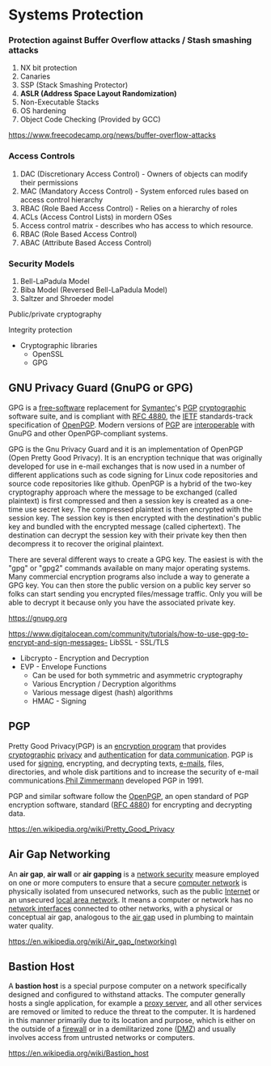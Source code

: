 # Systems Protection

### Protection against Buffer Overflow attacks / Stash smashing attacks

1. NX bit protection
2. Canaries
3. SSP (Stack Smashing Protector)
4. **ASLR (Address Space Layout Randomization)**
5. Non-Executable Stacks
6. OS hardening
7. Object Code Checking (Provided by GCC)

https://www.freecodecamp.org/news/buffer-overflow-attacks

### Access Controls

1. DAC (Discretionary Access Control) - Owners of objects can modify their permissions
2. MAC (Mandatory Access Control) - System enforced rules based on access control hierarchy
3. RBAC (Role Baed Access Control) - Relies on a hierarchy of roles
4. ACLs (Access Control Lists) in mordern OSes
5. Access control matrix - describes who has access to which resource.
6. RBAC (Role Based Access Control)
7. ABAC (Attribute Based Access Control)

### Security Models

1. Bell-LaPadula Model
2. Biba Model (Reversed Bell-LaPadula Model)
3. Saltzer and Shroeder model

Public/private cryptography

Integrity protection

- Cryptographic libraries
    - OpenSSL
    - GPG

## GNU Privacy Guard (GnuPG or GPG)

GPG is a [free-software](https://en.wikipedia.org/wiki/Free-software) replacement for [Symantec](https://en.wikipedia.org/wiki/NortonLifeLock)'s [PGP](https://en.wikipedia.org/wiki/Pretty_Good_Privacy) [cryptographic](https://en.wikipedia.org/wiki/Cryptography) software suite, and is compliant with [RFC 4880](https://tools.ietf.org/html/rfc4880), the [IETF](https://en.wikipedia.org/wiki/Internet_Engineering_Task_Force) standards-track specification of [OpenPGP](https://en.wikipedia.org/wiki/Pretty_Good_Privacy#OpenPGP). Modern versions of [PGP](https://en.wikipedia.org/wiki/Pretty_Good_Privacy) are [interoperable](https://en.wikipedia.org/wiki/Interoperability) with GnuPG and other OpenPGP-compliant systems.

GPG is the Gnu Privacy Guard and it is an implementation of OpenPGP (Open Pretty Good Privacy). It is an encryption technique that was originally developed for use in e-mail exchanges that is now used in a number of different applications such as code signing for Linux code repositories and source code repositories like github. OpenPGP is a hybrid of the two-key cryptography approach where the message to be exchanged (called plaintext) is first compressed and then a session key is created as a one-time use secret key. The compressed plaintext is then encrypted with the session key. The session key is then encrypted with the destination's public key and bundled with the encrypted message (called ciphertext). The destination can decrypt the session key with their private key then then decompress it to recover the original plaintext.

There are several different ways to create a GPG key. The easiest is with the "gpg" or "gpg2" commands available on many major operating systems. Many commercial encryption programs also include a way to generate a GPG key. You can then store the public version on a public key server so folks can start sending you encrypted files/message traffic. Only you will be able to decrypt it because only you have the associated private key.

https://gnupg.org

https://www.digitalocean.com/community/tutorials/how-to-use-gpg-to-encrypt-and-sign-messages- LibSSL - SSL/TLS

- Libcrypto - Encryption and Decryption
- EVP - Envelope Functions
    - Can be used for both symmetric and asymmetric cryptography
    - Various Encryption / Decryption algorithms
    - Various message digest (hash) algorithms
    - HMAC - Signing

## PGP

Pretty Good Privacy(PGP) is an [encryption program](https://en.wikipedia.org/wiki/Encryption_software) that provides [cryptographic](https://en.wikipedia.org/wiki/Cryptographic) [privacy](https://en.wikipedia.org/wiki/Privacy) and [authentication](https://en.wikipedia.org/wiki/Authentication) for [data communication](https://en.wikipedia.org/wiki/Data_communication). PGP is used for [signing](https://en.wikipedia.org/wiki/Digital_signature), encrypting, and decrypting texts, [e-mails](https://en.wikipedia.org/wiki/Email), files, directories, and whole disk partitions and to increase the security of e-mail communications.[Phil Zimmermann](https://en.wikipedia.org/wiki/Phil_Zimmermann) developed PGP in 1991.

PGP and similar software follow the [OpenPGP](https://en.wikipedia.org/wiki/Pretty_Good_Privacy#OpenPGP), an open standard of PGP encryption software, standard ([RFC 4880](https://en.wikipedia.org/wiki/Request_for_Comments)) for encrypting and decrypting data.

https://en.wikipedia.org/wiki/Pretty_Good_Privacy

## Air Gap Networking

An **air gap**, **air wall** or **air gapping** is a [network security](https://en.wikipedia.org/wiki/Network_security) measure employed on one or more computers to ensure that a secure [computer network](https://en.wikipedia.org/wiki/Computer_network) is physically isolated from unsecured networks, such as the public [Internet](https://en.wikipedia.org/wiki/Internet) or an unsecured [local area network](https://en.wikipedia.org/wiki/Local_area_network). It means a computer or network has no [network interfaces](https://en.wikipedia.org/wiki/Network_interface) connected to other networks, with a physical or conceptual air gap, analogous to the [air gap](https://en.wikipedia.org/wiki/Air_gap_(plumbing)) used in plumbing to maintain water quality.

https://en.wikipedia.org/wiki/Air_gap_(networking)

## Bastion Host

A **bastion host** is a special purpose computer on a network specifically designed and configured to withstand attacks. The computer generally hosts a single application, for example a [proxy server](https://en.wikipedia.org/wiki/Proxy_server), and all other services are removed or limited to reduce the threat to the computer. It is hardened in this manner primarily due to its location and purpose, which is either on the outside of a [firewall](https://en.wikipedia.org/wiki/Firewall_(computing)) or in a demilitarized zone ([DMZ](https://en.wikipedia.org/wiki/Demilitarized_zone_(computing))) and usually involves access from untrusted networks or computers.

https://en.wikipedia.org/wiki/Bastion_host
